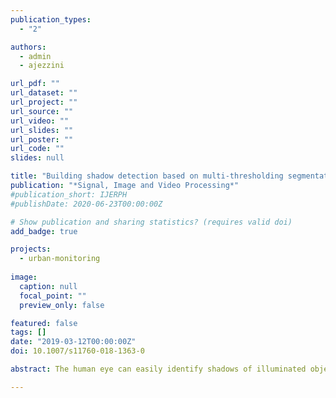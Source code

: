 ```yaml
---
publication_types:
  - "2"

authors:
  - admin
  - ajezzini

url_pdf: ""
url_dataset: ""
url_project: ""
url_source: ""
url_video: ""
url_slides: ""
url_poster: ""
url_code: ""
slides: null

title: "Building shadow detection based on multi-thresholding segmentation"
publication: "*Signal, Image and Video Processing*"
#publication_short: IJERPH
#publishDate: 2020-06-23T00:00:00Z

# Show publication and sharing statistics? (requires valid doi)
add_badge: true

projects:
  - urban-monitoring
  
image:
  caption: null
  focal_point: ""
  preview_only: false

featured: false
tags: []
date: "2019-03-12T00:00:00Z"
doi: 10.1007/s11760-018-1363-0

abstract: The human eye can easily identify shadows of illuminated objects. However, automatically detecting such shadows with the use of computer tools is a challenging research problem. In this paper, an approach toward successful building shadow detection based on multi-threshold image segmentation technique is introduced and analyzed. Accuracy assessment and computing time analyses conducted over seven study areas from two reference datasets show the high performance of our proposed approach in detecting real shadows with a 93.75% accuracy.

---
```

